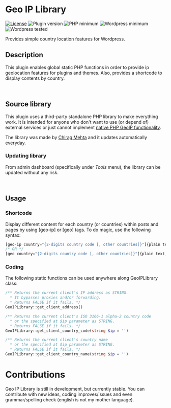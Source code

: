 # Geo IP Library
[![License](https://img.shields.io/badge/license-GPLv3-b62b6e.svg?style=flat-square)](https://www.gnu.org/licenses/gpl-3.0-standalone.html)
![Plugin version](https://img.shields.io/badge/version-0.9.1-8ba753.svg?style=flat-square)
![PHP minimum](https://img.shields.io/badge/php-%3E%3D%205.3-8892be.svg?style=flat-square)
![Wordpress minimum](https://img.shields.io/badge/wordpress-%3E%3D%204.4-21759b.svg?style=flat-square)
![Wordpress tested](https://img.shields.io/badge/tested%20to-4.8.1-green.svg?style=flat-square)

Provides simple country location features for Wordpress.


## Description

This plugin enables global static PHP functions in order to provide ip geolocation features for plugins and themes. Also, provides a shortcode to display contents by country.

<br />

## Source library

This plugin uses a third-party standalone PHP library to make everything work. It is intended for anyone who don't want to use (or depend of) external services or just cannot implement [native PHP GeoIP functionality](http://php.net/manual/es/book.geoip.php).

The library was made by [Chirag Mehta](http://chir.ag/projects/geoiploc/) and it updates automatically everyday.


### Updating library
From admin dashboard (specifically under _Tools_ menu), the library can be updated without any risk.

<br />

## Usage

### Shortcode

Display different content for each country (or countries) within posts and pages by using [geo-ip] or [geo] tags. To do magic, use the following syntax:

```php
[geo-ip country="{2-digits country code [, other countries]}"]{plain text, HTML and/or shortcodes}[/geo-ip]
/* OR */
[geo country="{2-digits country code [, other countries]}"]{plain text, HTML and/or shortcodes}[/geo]
```

### Coding

The following static functions can be used anywhere along GeoIPLibrary class:

```php
/** Returns the current client's IP address as STRING. 
  * It bypasses proxies and/or forwarding. 
  * Returns FALSE if it fails. */
GeoIPLibrary::get_client_address()

/** Returns the current client's ISO 3166-1 alpha-2 country code 
  * or the specified at $ip parameter as STRING. 
  * Returns FALSE if it fails. */
GeoIPLibrary::get_client_country_code(string $ip = '')

/** Returns the current client's country name 
  * or the specified at $ip parameter as STRING. 
  * Returns FALSE if it fails. */
GeoIPLibrary::get_client_country_name(string $ip = '')
```

# Contributions
Geo IP Library is still in development, but currently stable. You can contribute with new ideas, coding improves/issues and even grammar/spelling check (english is not my mother language).